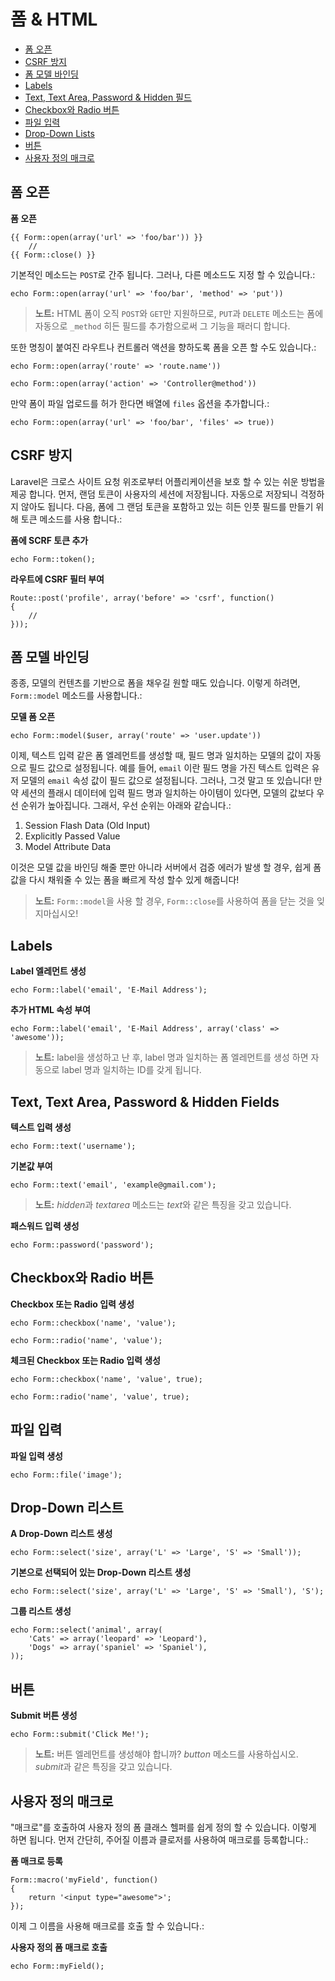 # 폼 & HTML

- [폼 오픈](#opening-a-form)
- [CSRF 방지](#csrf-protection)
- [폼 모델 바인딩](#form-model-binding)
- [Labels](#labels)
- [Text, Text Area, Password & Hidden 필드](#text)
- [Checkbox와 Radio 버튼](#checkboxes-and-radio-buttons)
- [파일 입력](#file-input)
- [Drop-Down Lists](#drop-down-lists)
- [버튼](#buttons)
- [사용자 정의 매크로](#custom-macros)

<a name="opening-a-form"></a>
## 폼 오픈

**폼 오픈**

	{{ Form::open(array('url' => 'foo/bar')) }}
		//
	{{ Form::close() }}

기본적인 메소드는 `POST`로 간주 됩니다. 그러나, 다른 메소드도 지정 할 수 있습니다.:

	echo Form::open(array('url' => 'foo/bar', 'method' => 'put'))

> **노트:** HTML 폼이 오직 `POST`와 `GET`만 지원하므로, `PUT`과 `DELETE` 메소드는 폼에 자동으로 `_method` 히든 필드를 추가함으로써 그 기능을 패러디 합니다.

또한 명칭이 붙여진 라우트나 컨트롤러 액션을 향하도록 폼을 오픈 할 수도 있습니다.:

	echo Form::open(array('route' => 'route.name'))

	echo Form::open(array('action' => 'Controller@method'))

만약 폼이 파일 업로드를 허가 한다면 배열에 `files` 옵션을 추가합니다.:

	echo Form::open(array('url' => 'foo/bar', 'files' => true))

<a name="csrf-protection"></a>
## CSRF 방지

Laravel은 크로스 사이트 요청 위조로부터 어플리케이션을 보호 할 수 있는 쉬운 방법을 제공 합니다. 먼저, 랜덤 토큰이 사용자의 세션에 저장됩니다. 자동으로 저장되니 걱정하지 않아도 됩니다. 다음, 폼에 그 랜덤 토큰을 포함하고 있는 히든 인풋 필드를 만들기 위해 토큰 메소드를 사용 합니다.:

**폼에 SCRF 토큰 추가**

	echo Form::token();

**라우트에 CSRF 필터 부여**

	Route::post('profile', array('before' => 'csrf', function()
	{
		//
	}));

<a name="form-model-binding"></a>
## 폼 모델 바인딩

종종, 모델의 컨텐츠를 기반으로 폼을 채우길 원할 때도 있습니다. 이렇게 하려면, `Form::model` 메소드를 사용합니다.:

**모델 폼 오픈**

	echo Form::model($user, array('route' => 'user.update'))

이제, 텍스트 입력 같은 폼 엘레먼트를 생성할 때, 필드 명과 일치하는 모델의 값이 자동으로 필드 값으로 설정됩니다. 예를 들어, `email` 이란 필드 명을 가진 텍스트 입력은 유저 모델의 `email` 속성 값이 필드 값으로 설정됩니다. 그러나, 그것 말고 또 있습니다! 만약 세션의 플래시 데이터에 입력 필드 명과 일치하는 아이템이 있다면, 모델의 값보다 우선 순위가 높아집니다. 그래서, 우선 순위는 아래와 같습니다.:

1. Session Flash Data (Old Input)
2. Explicitly Passed Value
3. Model Attribute Data

이것은 모델 값을 바인딩 해줄 뿐만 아니라 서버에서 검증 에러가 발생 할 경우, 쉽게 폼 값을 다시 채워줄 수 있는 폼을 빠르게 작성 할수 있게 해줍니다!

> **노트:** `Form::model`을 사용 할 경우, `Form::close`를 사용하여 폼을 닫는 것을 잊지마십시오!

<a name="labels"></a>
## Labels

**Label 엘레먼트 생성**

	echo Form::label('email', 'E-Mail Address');

**추가 HTML 속성 부여**

	echo Form::label('email', 'E-Mail Address', array('class' => 'awesome'));

> **노트:** label을 생성하고 난 후, label 명과 일치하는 폼 엘레먼트를 생성 하면 자동으로 label 명과 일치하는 ID를 갖게 됩니다.

<a name="text"></a>
## Text, Text Area, Password & Hidden Fields

**텍스트 입력 생성**

	echo Form::text('username');

**기본값 부여**

	echo Form::text('email', 'example@gmail.com');

> **노트:** *hidden*과 *textarea* 메소드는 *text*와 같은 특징을 갖고 있습니다.

**패스워드 입력 생성**

	echo Form::password('password');

<a name="checkboxes-and-radio-buttons"></a>
## Checkbox와 Radio 버튼

**Checkbox 또는 Radio 입력 생성**

	echo Form::checkbox('name', 'value');
	
	echo Form::radio('name', 'value');

**체크된 Checkbox 또는 Radio 입력 생성**

	echo Form::checkbox('name', 'value', true);
	
	echo Form::radio('name', 'value', true);

<a name="file-input"></a>
## 파일 입력

**파일 입력 생성**

	echo Form::file('image');

<a name="drop-down-lists"></a>
## Drop-Down 리스트

**A Drop-Down 리스트 생성**

	echo Form::select('size', array('L' => 'Large', 'S' => 'Small'));

**기본으로 선택되어 있는 Drop-Down 리스트 생성**

	echo Form::select('size', array('L' => 'Large', 'S' => 'Small'), 'S');

**그룹 리스트 생성**

	echo Form::select('animal', array(
		'Cats' => array('leopard' => 'Leopard'),
		'Dogs' => array('spaniel' => 'Spaniel'),
	));

<a name="buttons"></a>
## 버튼

**Submit 버튼 생성**

	echo Form::submit('Click Me!');

> **노트:** 버튼 엘레먼트를 생성해야 합니까? *button* 메소드를 사용하십시오. *submit*과 같은 특징을 갖고 있습니다.

<a name="custom-macros"></a>
## 사용자 정의 매크로

"매크로"를 호출하여 사용자 정의 폼 클래스 헬퍼를 쉽게 정의 할 수 있습니다. 이렇게 하면 됩니다. 먼저 간단히, 주어질 이름과 클로저를 사용하여 매크로를 등록합니다.:

**폼 매크로 등록**

	Form::macro('myField', function()
	{
		return '<input type="awesome">';
	});

이제 그 이름을 사용해 매크로를 호출 할 수 있습니다.:

**사용자 정의 폼 매크로 호출**

	echo Form::myField();
